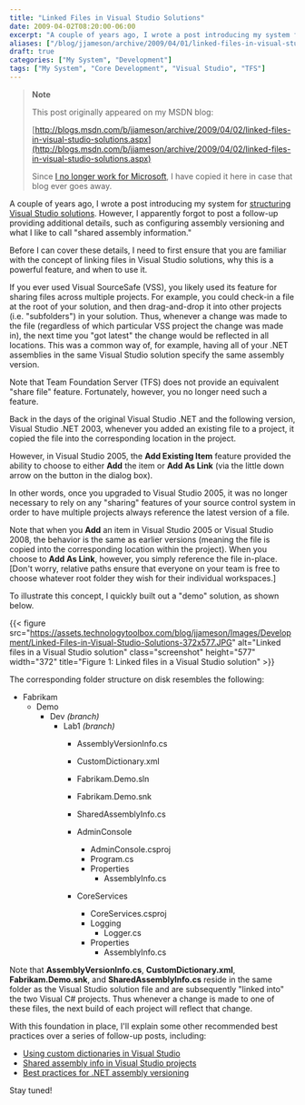 ```yaml
---
title: "Linked Files in Visual Studio Solutions"
date: 2009-04-02T08:20:00-06:00
excerpt: "A couple of years ago, I wrote a post introducing my system for structuring Visual Studio solutions . However, I apparently forgot to post a follow-up providing additional details, such as configuring assembly versioning and what I like to call \"shared..."
aliases: ["/blog/jjameson/archive/2009/04/01/linked-files-in-visual-studio-solutions.aspx", "/blog/jjameson/archive/2009/04/02/linked-files-in-visual-studio-solutions.aspx"]
draft: true
categories: ["My System", "Development"]
tags: ["My System", "Core Development", "Visual Studio", "TFS"]
---
```


> **Note**
>
> This post originally appeared on my MSDN blog:
>
> [http://blogs.msdn.com/b/jjameson/archive/2009/04/02/linked-files-in-visual-studio-solutions.aspx](http://blogs.msdn.com/b/jjameson/archive/2009/04/02/linked-files-in-visual-studio-solutions.aspx)
>
> Since
> [I no longer work for Microsoft](/blog/jjameson/2011/09/02/last-day-with-microsoft),
> I have copied it here in case that blog ever goes away.

A couple of years ago, I wrote a post introducing my system for
[structuring Visual Studio solutions](/blog/jjameson/2007/04/18/structure-visual-studio-solutions).
However, I apparently forgot to post a follow-up providing additional details,
such as configuring assembly versioning and what I like to call "shared assembly
information."

Before I can cover these details, I need to first ensure that you are familiar
with the concept of linking files in Visual Studio solutions, why this is a
powerful feature, and when to use it.

If you ever used Visual SourceSafe (VSS), you likely used its feature for
sharing files across multiple projects. For example, you could check-in a file
at the root of your solution, and then drag-and-drop it into other projects
(i.e. "subfolders") in your solution. Thus, whenever a change was made to the
file (regardless of which particular VSS project the change was made in), the
next time you "got latest" the change would be reflected in all locations. This
was a common way of, for example, having all of your .NET assemblies in the same
Visual Studio solution specify the same assembly version.

Note that Team Foundation Server (TFS) does not provide an equivalent "share
file" feature. Fortunately, however, you no longer need such a feature.

Back in the days of the original Visual Studio .NET and the following version,
Visual Studio .NET 2003, whenever you added an existing file to a project, it
copied the file into the corresponding location in the project.

However, in Visual Studio 2005, the **Add Existing Item** feature provided the
ability to choose to either **Add** the item or **Add As Link** (via the little
down arrow on the button in the dialog box).

In other words, once you upgraded to Visual Studio 2005, it was no longer
necessary to rely on any "sharing" features of your source control system in
order to have multiple projects always reference the latest version of a file.

Note that when you **Add** an item in Visual Studio 2005 or Visual Studio 2008,
the behavior is the same as earlier versions (meaning the file is copied into
the corresponding location within the project). When you choose to **Add As
Link**, however, you simply reference the file in-place. [Don't worry, relative
paths ensure that everyone on your team is free to choose whatever root folder
they wish for their individual workspaces.]

To illustrate this concept, I quickly built out a "demo" solution, as shown
below.

{{< figure
src="https://assets.technologytoolbox.com/blog/jjameson/Images/Development/Linked-Files-in-Visual-Studio-Solutions-372x577.JPG"
alt="Linked files in a Visual Studio solution" class="screenshot" height="577"
width="372" title="Figure 1: Linked files in a Visual Studio solution" >}}

The corresponding folder structure on disk resembles the following:

- Fabrikam
  - Demo
    - Dev *(branch)*
      - Lab1 *(branch)*
        - AssemblyVersionInfo.cs
        
        - CustomDictionary.xml
        
        - Fabrikam.Demo.sln
        
        - Fabrikam.Demo.snk
        
        - SharedAssemblyInfo.cs
        
        - AdminConsole
          
          - AdminConsole.csproj
          - Program.cs
          - Properties
            - AssemblyInfo.cs
        
        - CoreServices
          
          - CoreServices.csproj
          - Logging
            - Logger.cs
          - Properties
            - AssemblyInfo.cs

Note that **AssemblyVersionInfo.cs**, **CustomDictionary.xml**,
**Fabrikam.Demo.snk**, and **SharedAssemblyInfo.cs** reside in the same folder
as the Visual Studio solution file and are subsequently "linked into" the two
Visual C# projects. Thus whenever a change is made to one of these files, the
next build of each project will reflect that change.

With this foundation in place, I'll explain some other recommended best
practices over a series of follow-up posts, including:

- [Using custom dictionaries in Visual Studio](/blog/jjameson/2009/04/02/ca1704-code-analysis-warning-and-using-custom-dictionaries-in-visual-studio)
- [Shared assembly info in Visual Studio projects](/blog/jjameson/2009/04/03/shared-assembly-info-in-visual-studio-projects)
- [Best practices for .NET assembly versioning](/blog/jjameson/2009/04/03/best-practices-for-net-assembly-versioning)

Stay tuned!
